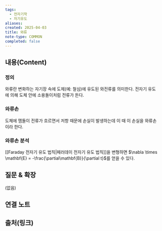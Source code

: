 ```yaml
---
tags:
  - 전자기학
  - 자기유도
aliases: 
created: 2025-04-03
title: 와류
note-type: COMMON
completed: false
---
```


## 내용(Content)

### 정의

와류란 변화하는 자기장 속에 도체(예: 철심)에 유도된 와전류를 의미한다. 전자기 유도에 의해 도체 안에 소용돌이처럼 전류가 돈다.

### 와류손

도체에 맴돌이 전류가 흐르면서 저항 때문에 손실이 발생하는데 이 때 이 손실을 와류손이라 한다.

### 와류손 분석

[[Faraday 전자기 유도 법칙|페러데이 전자기 유도 법칙]]을 변형하면 $\nabla \times \mathbf{E} = -\frac{\partial\mathbf{B}}{\partial t}$를 얻을 수 있다.




## 질문 & 확장

(없음)

## 연결 노트

## 출처(링크)

